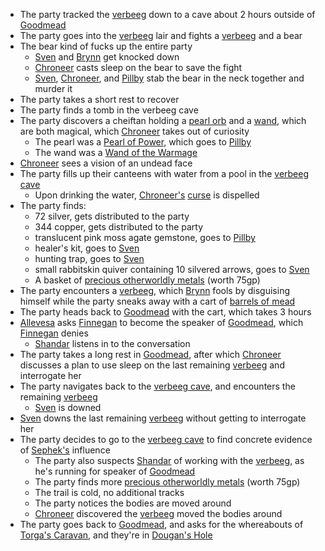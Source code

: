- The party tracked the [verbeeg](/pages/verbeeg) down to a cave about 2 hours outside of [Goodmead](/pages/goodmead)
- The party goes into the [verbeeg](/pages/verbeeg) lair and fights a [verbeeg](/pages/verbeeg) and a bear
- The bear kind of fucks up the entire party
    - [Sven](/pages/sven) and [Brynn](/pages/brynn) get knocked down
    - [Chroneer](/pages/chroneer) casts sleep on the bear to save the fight
    - [Sven](/pages/sven), [Chroneer](/pages/chroneer), and [Pillby](/pages/pillby) stab the bear in the neck together and murder it
- The party takes a short rest to recover
- The party finds a tomb in the verbeeg cave
- The party discovers a cheiftan holding a [pearl orb](/pages/pearl-of-power) and a [wand](/pages/wand-of-the-warmage), which are both magical, which [Chroneer](/pages/chroneer) takes out of curiosity
    - The pearl was a [Pearl of Power](/pages/pearl-of-power), which goes to [Pillby](/pages/pillby)
    - The wand was a [Wand of the Warmage](/pages/wand-of-the-warmage)
- [Chroneer](/pages/chroneer) sees a vision of an undead face
- The party fills up their canteens with water from a pool in the [verbeeg cave](/pages/verbeeg-cave)
    - Upon drinking the water, [Chroneer's](/pages/chroneer) [curse](/pages/undead-face-vision) is dispelled
- The party finds:
    - 72 silver, gets distributed to the party
    - 344 copper, gets distributed to the party
    - translucent pink moss agate gemstone, goes to [Pillby](/pages/pillby)
    - healer's kit, goes to [Sven](/pages/sven)
    - hunting trap, goes to [Sven](/pages/sven)
    - small rabbitskin quiver containing 10 silvered arrows, goes to [Sven](/pages/sven)
    - A basket of [precious otherworldly metals](/pages/otherworldly-metals) (worth 75gp)
- The party encounters a [verbeeg](/pages/verbeeg), which [Brynn](/pages/brynn) fools by disguising himself while the party sneaks away with a cart of [barrels of mead](/pages/missing-mead)
- The party heads back to [Goodmead](/pages/goodmead) with the cart, which takes 3 hours
- [Allevesa](/pages/allevesa) asks [Finnegan](/pages/finnegan) to become the speaker of [Goodmead](/pages/goodmead), which [Finnegan](/pages/finnegan) denies
    - [Shandar](/pages/shandar-froth) listens in to the conversation
- The party takes a long rest in [Goodmead](/pages/goodmead), after which [Chroneer](/pages/chroneer) discusses a plan to use sleep on the last remaining [verbeeg](/pages/verbeeg) and interrogate her
- The party navigates back to the [verbeeg cave](/pages/verbeeg-cave), and encounters the remaining [verbeeg](/pages/verbeeg)
    - [Sven](/pages/sven) is downed
- [Sven](/pages/sven) downs the last remaining [verbeeg](/pages/verbeeg) without getting to interrogate her
- The party decides to go to the [verbeeg cave](/pages/verbeeg-cave) to find concrete evidence of [Sephek's](/pages/sephek-kaltro) influence
    - The party also suspects [Shandar](/pages/shandar-froth) of working with the [verbeeg](/pages/verbeeg), as he's running for speaker of [Goodmead](/pages/goodmead)
    - The party finds more [precious otherworldly metals](/pages/otherworldly-metals) (worth 75gp)
    - The trail is cold, no additional tracks
    - The party notices the bodies are moved around
    - [Chroneer](/pages/chroneer) discovered the [verbeeg](/pages/verbeeg) moved the bodies around
- The party goes back to [Goodmead](/pages/goodmead), and asks for the whereabouts of [Torga's Caravan](/pages/toargs-caravan), and they're in [Dougan's Hole](/pages/dougans-hole)

